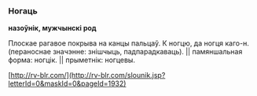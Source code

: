 ### Ногаць
**назоўнік, мужчынскі род**

Плоскае рагавое покрыва на канцы пальцаў. К ногцю, да ногця каго-н. (пераноснае значэнне: знішчыць, падпарадкаваць). || памяншальная форма: ногцік. || прыметнік: ногцевы.

<a rel="author">[http://rv-blr.com/](http://rv-blr.com/slounik.jsp?letterId=0&maskId=0&pageId=1932)</a>

